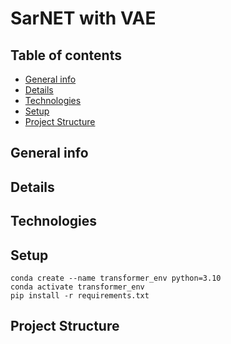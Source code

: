 # SarNET with VAE

## Table of contents
* [General info](#general-info)
* [Details](#details)
* [Technologies](#technologies)
* [Setup](#installation-and-run)
* [Project Structure](#project-structure)

## General info

## Details

## Technologies

## Setup
```
conda create --name transformer_env python=3.10
conda activate transformer_env
pip install -r requirements.txt
```

## Project Structure